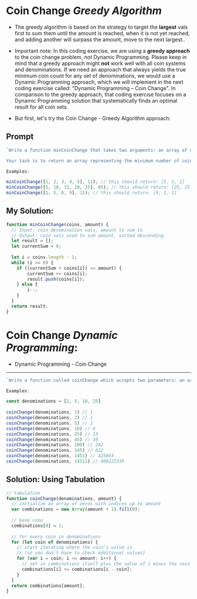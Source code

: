 # Coin Change *Greedy Algorithm*

- The greedy algorithm is based on the strategy to target the **largest** vals first to sum them until the amount is reached, when it is not yet reached, and adding another will surpass the amount, move to the next largest..

- Important note: In this coding exercise, we are using a **greedy approach** to the coin change problem, *not* Dynamic Programming. Please keep in mind that a greedy approach might **not** work well with all coin systems and denominations. If we need an approach that always yields the true minimum coin count for any set of denominations, we would use a Dynamic Programming approach, which we will implement in the next coding exercise called: "Dynamic Programming – Coin Change". In comparison to the greedy approach, that coding exercise focuses on a Dynamic Programming solution that systematically finds an optimal result for all coin sets.

- But first, let's try the Coin Change - Greedy Algorithm approach:

## Prompt
```js
`Write a function minCoinChange that takes two arguments: an array of coin denominations (coins) and a target amount number (amount). The provided array of coins is sorted in ascending order, starting from the smallest coin denomination to the largest.

Your task is to return an array representing the minimum number of coins needed to make the given amount. The result should be an array of the actual coins used, not their count or sum. To achieve this, you should start by considering the largest denominations first and use them as much as possible before moving to smaller denominations. As a consequence of this, the result array should be sorted in descending order, starting from the largest coin denomination to the smallest.`

Examples:

minCoinChange([1, 2, 3, 4, 5], 11); // this should return: [5, 5, 1]
minCoinChange([5, 10, 15, 20, 25], 85); // this should return: [25, 25, 25, 10]
minCoinChange([1, 5, 6, 9], 11); // this should return: [9, 1, 1]
```

## My Solution:
```js
function minCoinChange(coins, amount) {
  // Input: coin denomination vals, amount to sum to
  // Output: coin vals used to sum amount, sorted descending
  let result = [];
  let currentSum = 0;
  
  let i = coins.length - 1;
  while (i >= 0) {
    if ((currentSum + coins[i]) <= amount) {
        currentSum += coins[i];
        result.push(coins[i]);
    } else {
        i--;
    }
  }
  return result;
}
```

# Coin Change *Dynamic Programming*:

- Dynamic Programming - Coin Change
---
```js
`Write a function called coinChange which accepts two parameters: an array of denominations and a value. The function should return the number of ways you can obtain the value from the given collection of denominations. You can think of this as figuring out the number of ways to make change for a given value from a supply of coins.`

Examples:

const denominations = [1, 5, 10, 25]
 
coinChange(denominations, 1) // 1
coinChange(denominations, 2) // 1
coinChange(denominations, 5) // 2
coinChange(denominations, 10) // 4
coinChange(denominations, 25) // 13
coinChange(denominations, 45) // 39
coinChange(denominations, 100) // 242
coinChange(denominations, 145) // 622
coinChange(denominations, 1451) // 425663
coinChange(denominations, 14511) // 409222339
```

## Solution: Using Tabulation
```js
// tabulation
function coinChange(denominations, amount) {
  // initialize an array of zeros with indices up to amount
  var combinations = new Array(amount + 1).fill(0);
 
  // base case
  combinations[0] = 1;
 
  // for every coin in denominations
  for (let coin of denominations) {
    // start iterating where the coin's value is 
    // (so you don't have to check additional values)
    for (var i = coin; i <= amount; i++) {
      // set in combinations itself plus the value of i minus the coin
      combinations[i] += combinations[i - coin];
    }
  }
  return combinations[amount];
}
```